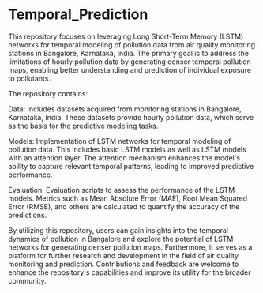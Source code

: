# Temporal_Prediction
This repository focuses on leveraging Long Short-Term Memory (LSTM) networks for temporal modeling of pollution data from air quality monitoring stations in Bangalore, Karnataka, India. The primary goal is to address the limitations of hourly pollution data by generating denser temporal pollution maps, enabling better understanding and prediction of individual exposure to pollutants.

The repository contains:

Data: Includes datasets acquired from monitoring stations in Bangalore, Karnataka, India. These datasets provide hourly pollution data, which serve as the basis for the predictive modeling tasks.

Models: Implementation of LSTM networks for temporal modeling of pollution data. This includes basic LSTM models as well as LSTM models with an attention layer. The attention mechanism enhances the model's ability to capture relevant temporal patterns, leading to improved predictive performance.

Evaluation: Evaluation scripts to assess the performance of the LSTM models. Metrics such as Mean Absolute Error (MAE), Root Mean Squared Error (RMSE), and others are calculated to quantify the accuracy of the predictions.

By utilizing this repository, users can gain insights into the temporal dynamics of pollution in Bangalore and explore the potential of LSTM networks for generating denser pollution maps. Furthermore, it serves as a platform for further research and development in the field of air quality monitoring and prediction. Contributions and feedback are welcome to enhance the repository's capabilities and improve its utility for the broader community.
